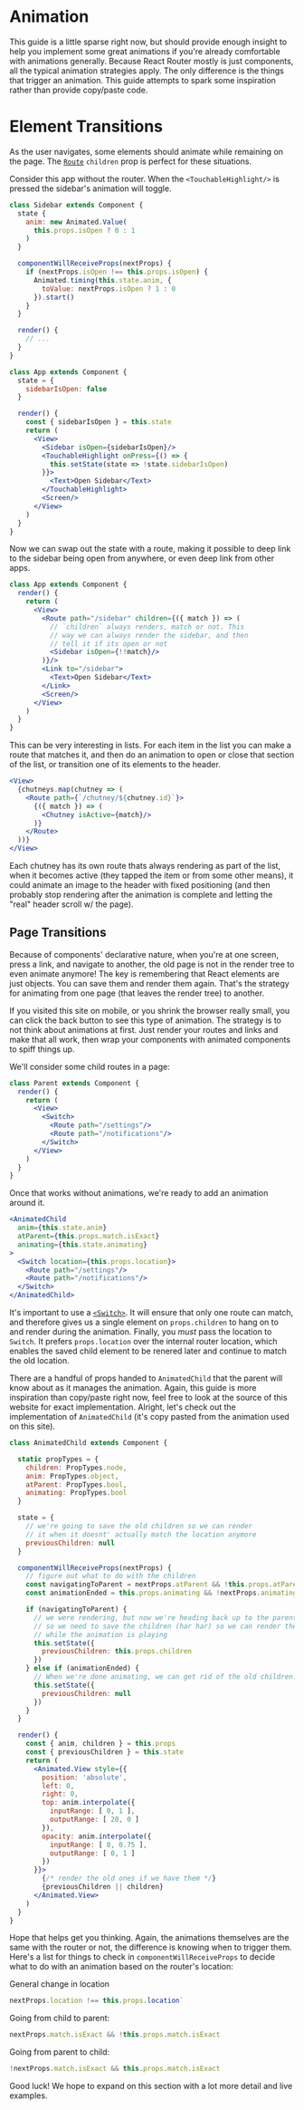 # Animation

This guide is a little sparse right now, but should provide enough insight to help you implement some great animations if you're already comfortable with animations generally. Because React Router mostly is just components, all the typical animation strategies apply. The only difference is the things that trigger an animation. This guide attempts to spark some inspiration rather than provide copy/paste code.

# Element Transitions

As the user navigates, some elements should animate while remaining on the
page. The [`Route`][Route] `children` prop is perfect for these situations.

Consider this app without the router. When the `<TouchableHighlight/>` is pressed
the sidebar's animation will toggle.

```jsx
class Sidebar extends Component {
  state {
    anim: new Animated.Value(
      this.props.isOpen ? 0 : 1
    )
  }

  componentWillReceiveProps(nextProps) {
    if (nextProps.isOpen !== this.props.isOpen) {
      Animated.timing(this.state.anim, {
        toValue: nextProps.isOpen ? 1 : 0
      }).start()
    }
  }

  render() {
    // ...
  }
}

class App extends Component {
  state = {
    sidebarIsOpen: false
  }

  render() {
    const { sidebarIsOpen } = this.state
    return (
      <View>
        <Sidebar isOpen={sidebarIsOpen}/>
        <TouchableHighlight onPress={() => {
          this.setState(state => !state.sidebarIsOpen)
        }}>
          <Text>Open Sidebar</Text>
        </TouchableHighlight>
        <Screen/>
      </View>
    )
  }
}
```

Now we can swap out the state with a route, making it possible to deep link to the sidebar being open from anywhere, or even deep link from other apps.

```jsx
class App extends Component {
  render() {
    return (
      <View>
        <Route path="/sidebar" children={({ match }) => (
          // `children` always renders, match or not. This
          // way we can always render the sidebar, and then
          // tell it if its open or not
          <Sidebar isOpen={!!match}/>
        )}/>
        <Link to="/sidebar">
          <Text>Open Sidebar</Text>
        </Link>
        <Screen/>
      </View>
    )
  }
}
```

This can be very interesting in lists. For each item in the list you can
make a route that matches it, and then do an animation to open or close
that section of the list, or transition one of its elements to the
header.

```jsx
<View>
  {chutneys.map(chutney => (
    <Route path={`/chutney/${chutney.id}`}>
      {({ match }) => (
        <Chutney isActive={match}/>
      )}
    </Route>
  ))}
</View>
```

Each chutney has its own route thats always rendering as part of the list, when it becomes active (they tapped the item or from some other means), it could animate an image to the header with fixed positioning (and then probably stop rendering after the animation is complete and letting the "real" header scroll w/ the page).

## Page Transitions

Because of components' declarative nature, when you're at one screen, press a link, and navigate to another, the old page is not in the render tree to even animate anymore! The key is remembering that React elements are just objects. You can save them and render them again.  That's the strategy for animating from one page (that leaves the render tree) to another.

If you visited this site on mobile, or you shrink the browser really small, you can click the back button to see this type of animation.  The strategy is to not think about animations at first. Just render your routes and links and make that all work, then wrap your components with animated components to spiff things up.

We'll consider some child routes in a page:

```jsx
class Parent extends Component {
  render() {
    return (
      <View>
        <Switch>
          <Route path="/settings"/>
          <Route path="/notifications"/>
        </Switch>
      </View>
    )
  }
}
```

Once that works without animations, we're ready to add an animation around it.


```jsx
<AnimatedChild
  anim={this.state.anim}
  atParent={this.props.match.isExact}
  animating={this.state.animating}
>
  <Switch location={this.props.location}>
    <Route path="/settings"/>
    <Route path="/notifications"/>
  </Switch>
</AnimatedChild>
```

It's important to use a [`<Switch>`][Switch]. It will ensure that only one route can match, and therefore gives us a single element on `props.children` to hang on to and render during the animation. Finally, you *must* pass the location to `Switch`. It prefers `props.location` over the internal router location, which enables the saved child element to be renered later and continue to match the old location.

There are a handful of props handed to `AnimatedChild` that the parent will know about as it manages the animation. Again, this guide is more inspiration than copy/paste right now, feel free to look at the source of this website for exact implementation. Alright, let's check out the implementation of `AnimatedChild` (it's copy pasted from the animation used on this site).

```jsx
class AnimatedChild extends Component {

  static propTypes = {
    children: PropTypes.node,
    anim: PropTypes.object,
    atParent: PropTypes.bool,
    animating: PropTypes.bool
  }

  state = {
    // we're going to save the old children so we can render
    // it when it doesnt' actually match the location anymore
    previousChildren: null
  }

  componentWillReceiveProps(nextProps) {
    // figure out what to do with the children
    const navigatingToParent = nextProps.atParent && !this.props.atParent
    const animationEnded = this.props.animating && !nextProps.animating

    if (navigatingToParent) {
      // we were rendering, but now we're heading back up to the parent,
      // so we need to save the children (har har) so we can render them
      // while the animation is playing
      this.setState({
        previousChildren: this.props.children
      })
    } else if (animationEnded) {
      // When we're done animating, we can get rid of the old children.
      this.setState({
        previousChildren: null
      })
    }
  }

  render() {
    const { anim, children } = this.props
    const { previousChildren } = this.state
    return (
      <Animated.View style={{
        position: 'absolute',
        left: 0,
        right: 0,
        top: anim.interpolate({
          inputRange: [ 0, 1 ],
          outputRange: [ 20, 0 ]
        }),
        opacity: anim.interpolate({
          inputRange: [ 0, 0.75 ],
          outputRange: [ 0, 1 ]
        })
      }}>
        {/* render the old ones if we have them */}
        {previousChildren || children}
      </Animated.View>
    )
  }
}
```

Hope that helps get you thinking. Again, the animations themselves are the same with the router or not, the difference is knowing when to trigger them. Here's a list for things to check in `componentWillReceiveProps` to decide what to do with an animation based on the router's location:

General change in location

```js
nextProps.location !== this.props.location`
```

Going from child to parent:

```js
nextProps.match.isExact && !this.props.match.isExact
```

Going from parent to child:

```js
!nextProps.match.isExact && this.props.match.isExact
```

Good luck! We hope to expand on this section with a lot more detail and live examples.

  [Route]:../api/Route.md
  [Switch]:../api/Switch.md
